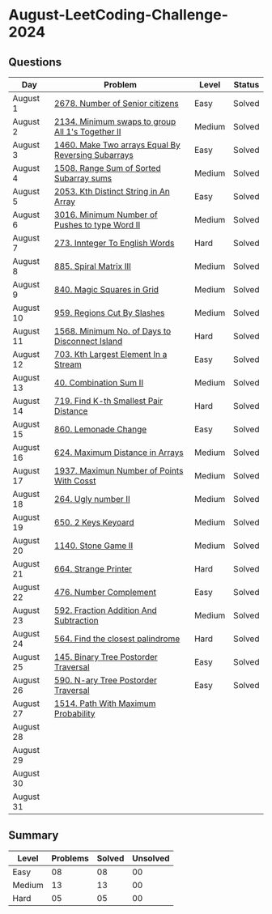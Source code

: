 # August-LeetCoding-Challenge-2024

## Questions
| Day | Problem | Level | Status |
| --- | --- | --- | --- |
| August 1 | [2678. Number of Senior citizens](https://leetcode.com/problems/number-of-senior-citizens/) | Easy | Solved |
| August 2 | [2134. Minimum swaps to group All 1's Together II](https://leetcode.com/problems/minimum-swaps-to-group-all-1s-together-ii/) | Medium | Solved |
| August 3 | [1460. Make Two arrays Equal By Reversing Subarrays](https://leetcode.com/problems/make-two-arrays-equal-by-reversing-subarrays/) | Easy | Solved |
| August 4 | [1508. Range Sum of Sorted Subarray sums](https://leetcode.com/problems/range-sum-of-sorted-subarray-sums/) | Medium | Solved |
| August 5 | [2053. Kth Distinct String in An Array](https://leetcode.com/problems/kth-distinct-string-in-an-array/) | Easy | Solved |
| August 6 | [3016. Minimum Number of Pushes to type Word II](https://leetcode.com/problems/minimum-number-of-pushes-to-type-word-ii/) | Medium | Solved |
| August 7 | [273. Innteger To English Words](https://leetcode.com/problems/integer-to-english-words/) | Hard | Solved |
| August 8 | [885. Spiral Matrix III](https://leetcode.com/problems/spiral-matrix-iii/) | Medium | Solved |
| August 9 | [840. Magic Squares in Grid](https://leetcode.com/problems/magic-squares-in-grid/) | Medium | Solved |
| August 10 | [959. Regions Cut By Slashes](https://leetcode.com/problems/regions-cut-by-slashes/) | Medium | Solved |
| August 11 | [1568. Minimum No. of Days to Disconnect Island](https://leetcode.com/problems/minimum-number-of-days-to-disconnect-island/) | Hard | Solved |
| August 12 | [703. Kth Largest Element In a Stream](https://leetcode.com/problems/kth-largest-element-in-a-stream/) | Easy | Solved |
| August 13 | [40. Combination Sum II](leetcode.com/problems/combination-sum-ii/) | Medium | Solved |   
| August 14 | [719. Find K-th Smallest Pair Distance ]() | Hard | Solved |
| August 15 | [860. Lemonade Change](https://leetcode.com/problems/lemonade-change/) | Easy | Solved |
| August 16 | [624. Maximum Distance in Arrays](https://leetcode.com/problems/maximum-distance-in-arrays/) | Medium | Solved |
| August 17 | [1937. Maximun Number of Points With Cosst](https://leetcode.com/problems/maximum-number-of-points-with-cost/) | Medium | Solved |
| August 18 | [264. Ugly number II](https://leetcode.com/problems/ugly-number-ii/) | Medium | Solved |
| August 19 | [650. 2 Keys Keyoard](https://leetcode.com/problems/2-keys-keyboard/description/) | Medium | Solved |
| August 20 | [1140. Stone Game II](https://leetcode.com/problems/stone-game-ii/description/) | Medium | Solved |
| August 21 | [664. Strange Printer](https://leetcode.com/problems/strange-printer/) | Hard | Solved |
| August 22 | [476. Number Complement](https://leetcode.com/problems/number-complement/description/) | Easy | Solved |
| August 23 | [592. Fraction Addition And Subtraction]() | Medium | Solved |
| August 24 | [564. Find the closest palindrome](https://leetcode.com/problems/find-the-closest-palindrome/) | Hard | Solved |
| August 25 | [145. Binary Tree Postorder Traversal](https://leetcode.com/problems/binary-tree-postorder-traversal/description/) | Easy | Solved |
| August 26 | [590. N-ary Tree Postorder Traversal](https://leetcode.com/problems/n-ary-tree-postorder-traversal/description/) | Easy | Solved |
| August 27 | [1514. Path With Maximum Probability](https://leetcode.com/problems/path-with-maximum-probability/description/) |  |  |
| August 28 | []() |  |  |
| August 29 | []() |  |  |
| August 30 | []() |  |  |
| August 31 | []() |  |  |


## Summary
| Level  | Problems | Solved | Unsolved |
| ---    | --- | --- | --- |
| Easy   | 08 | 08 | 00 |
| Medium | 13 | 13 | 00 |
| Hard   | 05| 05 | 00 |
